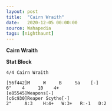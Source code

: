 ```yaml
---
layout: post
title:  "Cairn Wraith"
date:   2020-12-05 00:00:00
source: Wahapedia
tags: [nighthaunt]
---
```


**Cairn Wraith**

**Stat Block**
```
4/4 Cairn Wraith
```

```
[56f442]M     W     B     Sa    [-]
6"    4     10    4+    
[e85545]Weapons[-]
[c6c930]Reaper Scythe[-]
2"     A:3    H:4+   W:3+   R:-1   D:2   
```
    
